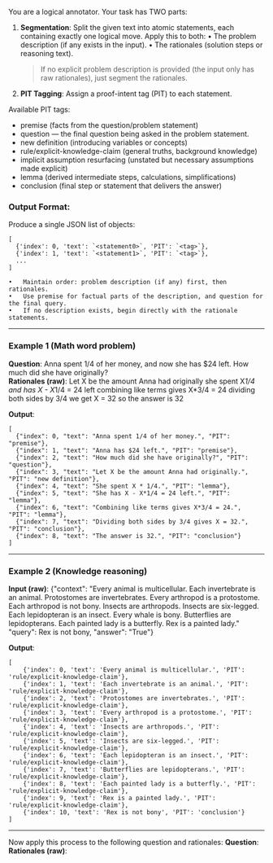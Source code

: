 You are a logical annotator. Your task has TWO parts: 

1. **Segmentation**: Split the given text into atomic statements, each containing exactly one logical move. Apply this to both:
	•	The problem description (if any exists in the input).
	•	The rationales (solution steps or reasoning text).
	> If no explicit problem description is provided (the input only has raw rationales), just segment the rationales.
2. **PIT Tagging**: Assign a proof-intent tag (PIT) to each statement. 

Available PIT tags:
- premise (facts from the question/problem statement)
- question — the final question being asked in the problem statement.
- new definition (introducing variables or concepts)
- rule/explicit-knowledge-claim (general truths, background knowledge)
- implicit assumption resurfacing (unstated but necessary assumptions made explicit)
- lemma (derived intermediate steps, calculations, simplifications)
- conclusion (final step or statement that delivers the answer)

### Output Format:
Produce a single JSON list of objects:
```
[
  {'index': 0, 'text': `<statement0>`, 'PIT': `<tag>`},
  {'index': 1, 'text': `<statement1>`, 'PIT': `<tag>`},
  ...
]
```
	•	Maintain order: problem description (if any) first, then rationales.
	•	Use premise for factual parts of the description, and question for the final query.
	•	If no description exists, begin directly with the rationale statements.
---

### Example 1 (Math word problem)

**Question**: Anna spent 1/4 of her money, and now she has $24 left. How much did she have originally?  
**Rationales (raw)**: Let X be the amount Anna had originally she spent X*1/4 and has X - X*1/4 = 24 left combining like terms gives X*3/4 = 24 dividing both sides by 3/4 we get X = 32 so the answer is 32

**Output**:
```
[
  {"index": 0, "text": "Anna spent 1/4 of her money.", "PIT": "premise"},
  {"index": 1, "text": "Anna has $24 left.", "PIT": "premise"},
  {"index": 2, "text": "How much did she have originally?", "PIT": "question"},
  {"index": 3, "text": "Let X be the amount Anna had originally.", "PIT": "new definition"},
  {"index": 4, "text": "She spent X * 1/4.", "PIT": "lemma"},
  {"index": 5, "text": "She has X - X*1/4 = 24 left.", "PIT": "lemma"},
  {"index": 6, "text": "Combining like terms gives X*3/4 = 24.", "PIT": "lemma"},
  {"index": 7, "text": "Dividing both sides by 3/4 gives X = 32.", "PIT": "conclusion"},
  {"index": 8, "text": "The answer is 32.", "PIT": "conclusion"}
]
```

---

### Example 2 (Knowledge reasoning)

**Input (raw)**: {"context": "Every animal is multicellular. Each invertebrate is an animal. Protostomes are invertebrates. Every arthropod is a protostome. Each arthropod is not bony. Insects are arthropods. Insects are six-legged. Each lepidopteran is an insect. Every whale is bony. Butterflies are lepidopterans. Each painted lady is a butterfly. Rex is a painted lady."
"query": Rex is not bony, "answer": "True"}

**Output**:
```
[
	{'index': 0, 'text': 'Every animal is multicellular.', 'PIT': 'rule/explicit-knowledge-claim'},
	{'index': 1, 'text': 'Each invertebrate is an animal.', 'PIT': 'rule/explicit-knowledge-claim'},
	{'index': 2, 'text': 'Protostomes are invertebrates.', 'PIT': 'rule/explicit-knowledge-claim'},
	{'index': 3, 'text': 'Every arthropod is a protostome.', 'PIT': 'rule/explicit-knowledge-claim'},
	{'index': 4, 'text': 'Insects are arthropods.', 'PIT': 'rule/explicit-knowledge-claim'},
	{'index': 5, 'text': 'Insects are six-legged.', 'PIT': 'rule/explicit-knowledge-claim'},
	{'index': 6, 'text': 'Each lepidopteran is an insect.', 'PIT': 'rule/explicit-knowledge-claim'},
	{'index': 7, 'text': 'Butterflies are lepidopterans.', 'PIT': 'rule/explicit-knowledge-claim'},
	{'index': 8, 'text': 'Each painted lady is a butterfly.', 'PIT': 'rule/explicit-knowledge-claim'},
	{'index': 9, 'text': 'Rex is a painted lady.', 'PIT': 'rule/explicit-knowledge-claim'},
	{'index': 10, 'text': 'Rex is not bony', 'PIT': 'conclusion'}
]
```

---

Now apply this process to the following question and rationales:
**Question**: <insert question here>  
**Rationales (raw)**: <insert unsegmented rationales here>